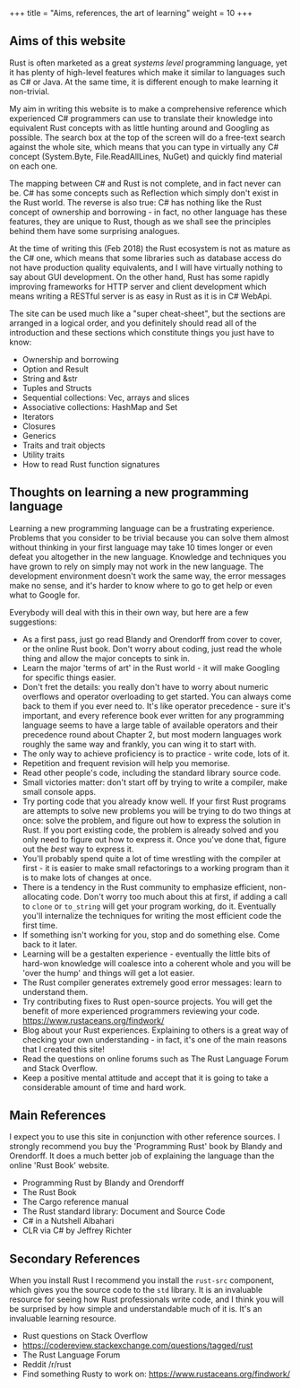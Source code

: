 +++
title = "Aims, references, the art of learning"
weight = 10
+++

## Aims of this website

Rust is often marketed as a great *systems level* programming language, yet it has plenty of
high-level features which make it similar to languages such as C# or Java. At the same time, it is
different enough to make learning it non-trivial.

My aim in writing this website is to make a comprehensive reference which experienced C# programmers
can use to translate their knowledge into equivalent Rust concepts with as little hunting around and
Googling as possible. The search box at the top of the screen will do a free-text search against the
whole site, which means that you can type in virtually any C# concept (System.Byte,
File.ReadAllLines, NuGet) and quickly find material on each one.

The mapping between C# and Rust is not complete, and in fact never can be. C# has some concepts such
as Reflection which simply don't exist in the Rust world. The reverse is also true: C# has nothing
like the Rust concept of ownership and borrowing - in fact, no other language has these features,
they are unique to Rust, though as we shall see the principles behind them have some surprising
analogues.

At the time of writing this (Feb 2018) the Rust ecosystem is not as mature as the C# one, which
means that some libraries such as database access do not have production quality equivalents, and I
will have virtually nothing to say about GUI development. On the other hand, Rust has some rapidly
improving frameworks for HTTP server and client development which means writing a RESTful server is
as easy in Rust as it is in C# WebApi.

The site can be used much like a "super cheat-sheet", but the sections are arranged in a logical
order, and you definitely should read all of the introduction and these sections which constitute
things you just have to know:

* Ownership and borrowing
* Option and Result
* String and &str
* Tuples and Structs
* Sequential collections: Vec, arrays and slices
* Associative collections: HashMap and Set
* Iterators
* Closures
* Generics
* Traits and trait objects
* Utility traits
* How to read Rust function signatures

## Thoughts on learning a new programming language

Learning a new programming language can be a frustrating experience. Problems that you consider to
be trivial because you can solve them almost without thinking in your first language may take 10
times longer or even defeat you altogether in the new language. Knowledge and techniques you have
grown to rely on simply may not work in the new language. The development environment doesn't work
the same way, the error messages make no sense, and it's harder to know where to go to get help or
even what to Google for.

Everybody will deal with this in their own way, but here are a few suggestions:

* As a first pass, just go read Blandy and Orendorff from cover to cover, or the online Rust book.
  Don't worry about coding, just read the whole thing and allow the major concepts to sink in.
* Learn the major 'terms of art' in the Rust world - it will make Googling for specific things
  easier.
* Don't fret the details: you really don't have to worry about numeric overflows and operator
  overloading to get started. You can always come back to them if you ever need to. It's like
  operator precedence - sure it's important, and every reference book ever written for any
  programming language seems to have a large table of available operators and their precedence round
  about Chapter 2, but most modern languages work roughly the same way and frankly, you can wing it
  to start with.
* The only way to achieve proficiency is to practice - write code, lots of it.
* Repetition and frequent revision will help you memorise.
* Read other people's code, including the standard library source code.
* Small victories matter: don't start off by trying to write a compiler, make small console apps.
* Try porting code that you already know well. If your first Rust programs are attempts to solve new
  problems you will be trying to do two things at once: solve the problem, and figure out how to
  express the solution in Rust. If you port existing code, the problem is already solved and you
  only need to figure out how to express it. Once you've done that, figure out the *best* way to
  express it.
* You'll probably spend quite a lot of time wrestling with the compiler at first - it is easier to make small
  refactorings to a working program than it is to make lots of changes at once.
* There is a tendency in the Rust community to emphasize efficient, non-allocating code. Don't worry
  too much about this at first, if adding a call to `clone` or `to_string` will get your program
  working, do it. Eventually you'll internalize the techniques for writing the most efficient code
  the first time.
* If something isn't working for you, stop and do something else. Come back to it later.
* Learning will be a gestalten experience - eventually the little bits of hard-won knowledge will
  coalesce into a coherent whole and you will be 'over the hump' and things will get a lot easier.
* The Rust compiler generates extremely good error messages: learn to understand them.
* Try contributing fixes to Rust open-source projects. You will get the benefit of more experienced
  programmers reviewing your code. https://www.rustaceans.org/findwork/
* Blog about your Rust experiences. Explaining to others is a great way of checking your own
  understanding - in fact, it's one of the main reasons that I created this site!
* Read the questions on online forums such as The Rust Language Forum and Stack Overflow.
* Keep a positive mental attitude and accept that it is going to take a considerable amount of time
  and hard work.

## Main References

I expect you to use this site in conjunction with other reference sources. I strongly recommend you
buy the 'Programming Rust' book by Blandy and Orendorff. It does a much better job of explaining the
language than the online 'Rust Book' website.

* Programming Rust by Blandy and Orendorff
* The Rust Book
* The Cargo reference manual
* The Rust standard library: Document and Source Code
* C# in a Nutshell Albahari
* CLR via C# by Jeffrey Richter

## Secondary References

When you install Rust I recommend you install the `rust-src` component, which gives you the source
code to the `std` library. It is an invaluable resource for seeing how Rust professionals write
code, and I think you will be surprised by how simple and understandable much of it is. It's an
invaluable learning resource.

* Rust questions on Stack Overflow
* https://codereview.stackexchange.com/questions/tagged/rust
* The Rust Language Forum
* Reddit /r/rust
* Find something Rusty to work on: https://www.rustaceans.org/findwork/
